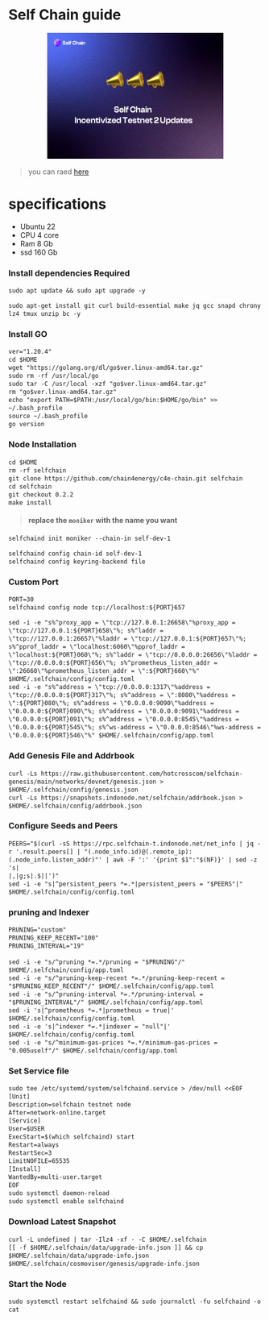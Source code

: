 # Self Chain guide
<p align= "center">
<img src="https://github.com/Ariffadilah2017/testnet/blob/main/selfchain/gambar/2.jpeg" width="350" height="250" />

  >you can raed [here](https://blog.selfchain.xyz/self-chain-incentivized-testnet-2/)

# specifications
+ Ubuntu 22
+ CPU 4 core
+ Ram 8 Gb
+ ssd 160 Gb



### Install dependencies Required
```
sudo apt update && sudo apt upgrade -y
```
```
sudo apt-get install git curl build-essential make jq gcc snapd chrony lz4 tmux unzip bc -y
```

### Install GO
```
ver="1.20.4"
cd $HOME
wget "https://golang.org/dl/go$ver.linux-amd64.tar.gz"
sudo rm -rf /usr/local/go
sudo tar -C /usr/local -xzf "go$ver.linux-amd64.tar.gz"
rm "go$ver.linux-amd64.tar.gz"
echo "export PATH=$PATH:/usr/local/go/bin:$HOME/go/bin" >> ~/.bash_profile
source ~/.bash_profile
go version
```
### Node Installation
```
cd $HOME
rm -rf selfchain
git clone https://github.com/chain4energy/c4e-chain.git selfchain
cd selfchain
git checkout 0.2.2
make install
```
>#### replace the `moniker` with the name you want
```
selfchaind init moniker --chain-in self-dev-1
```
```
selfchaind config chain-id self-dev-1
selfchaind config keyring-backend file
```
### Custom Port
```
PORT=30
selfchaind config node tcp://localhost:${PORT}657
```
```
sed -i -e "s%^proxy_app = \"tcp://127.0.0.1:26658\"%proxy_app = \"tcp://127.0.0.1:${PORT}658\"%; s%^laddr = \"tcp://127.0.0.1:26657\"%laddr = \"tcp://127.0.0.1:${PORT}657\"%; s%^pprof_laddr = \"localhost:6060\"%pprof_laddr = \"localhost:${PORT}060\"%; s%^laddr = \"tcp://0.0.0.0:26656\"%laddr = \"tcp://0.0.0.0:${PORT}656\"%; s%^prometheus_listen_addr = \":26660\"%prometheus_listen_addr = \":${PORT}660\"%" $HOME/.selfchain/config/config.toml
sed -i -e "s%^address = \"tcp://0.0.0.0:1317\"%address = \"tcp://0.0.0.0:${PORT}317\"%; s%^address = \":8080\"%address = \":${PORT}080\"%; s%^address = \"0.0.0.0:9090\"%address = \"0.0.0.0:${PORT}090\"%; s%^address = \"0.0.0.0:9091\"%address = \"0.0.0.0:${PORT}091\"%; s%^address = \"0.0.0.0:8545\"%address = \"0.0.0.0:${PORT}545\"%; s%^ws-address = \"0.0.0.0:8546\"%ws-address = \"0.0.0.0:${PORT}546\"%" $HOME/.selfchain/config/app.toml
```


### Add Genesis File and Addrbook
```
curl -Ls https://raw.githubusercontent.com/hotcrosscom/selfchain-genesis/main/networks/devnet/genesis.json > $HOME/.selfchain/config/genesis.json
curl -Ls https://snapshots.indonode.net/selfchain/addrbook.json > $HOME/.selfchain/config/addrbook.json
```

### Configure Seeds and Peers
```
PEERS="$(curl -sS https://rpc.selfchain-t.indonode.net/net_info | jq -r '.result.peers[] | "(.node_info.id)@(.remote_ip):(.node_info.listen_addr)"' | awk -F ':' '{print $1":"$(NF)}' | sed -z 's|
|,|g;s|.$||')"
sed -i -e "s|^persistent_peers *=.*|persistent_peers = "$PEERS"|" $HOME/.selfchain/config/config.toml
```
### pruning and Indexer
```
PRUNING="custom"
PRUNING_KEEP_RECENT="100"
PRUNING_INTERVAL="19"

sed -i -e "s/^pruning *=.*/pruning = "$PRUNING"/" $HOME/.selfchain/config/app.toml
sed -i -e "s/^pruning-keep-recent *=.*/pruning-keep-recent = "$PRUNING_KEEP_RECENT"/" $HOME/.selfchain/config/app.toml
sed -i -e "s/^pruning-interval *=.*/pruning-interval = "$PRUNING_INTERVAL"/" $HOME/.selfchain/config/app.toml
sed -i 's|^prometheus *=.*|prometheus = true|' $HOME/.selfchain/config/config.toml
sed -i -e 's|^indexer *=.*|indexer = "null"|' $HOME/.selfchain/config/config.toml
sed -i -e "s/^minimum-gas-prices *=.*/minimum-gas-prices = "0.005uself"/" $HOME/.selfchain/config/app.toml
```
### Set Service file
```
sudo tee /etc/systemd/system/selfchaind.service > /dev/null <<EOF
[Unit]
Description=selfchain testnet node
After=network-online.target
[Service]
User=$USER
ExecStart=$(which selfchaind) start
Restart=always
RestartSec=3
LimitNOFILE=65535
[Install]
WantedBy=multi-user.target
EOF
sudo systemctl daemon-reload
sudo systemctl enable selfchaind
```
### Download Latest Snapshot

```
curl -L undefined | tar -Ilz4 -xf - -C $HOME/.selfchain
[[ -f $HOME/.selfchain/data/upgrade-info.json ]] && cp $HOME/.selfchain/data/upgrade-info.json $HOME/.selfchain/cosmovisor/genesis/upgrade-info.json
```
### Start the Node
```
sudo systemctl restart selfchaind && sudo journalctl -fu selfchaind -o cat
```


